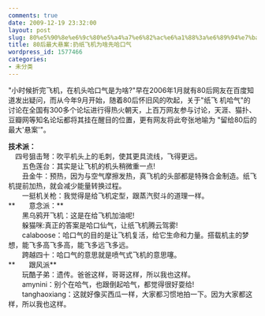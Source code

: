```yaml
---
comments: true
date: 2009-12-19 23:32:00
layout: post
slug: 80%e5%90%8e%e6%9c%80%e5%a4%a7%e6%82%ac%e6%a1%88%3a%e6%89%94%e7%ba%b8%e9%a3%9e%e6%9c%ba%e4%b8%ba%e5%95%a5%e5%85%88%e5%93%88%e5%8f%a3%e6%b0%94
title: 80后最大悬案:扔纸飞机为啥先哈口气
wordpress_id: 1577466
categories:
- 未分类
---
```


"小时候折完飞机，在机头哈口气是为啥?"早在2006年1月就有80后网友在百度知道发出疑问，而从今年9月开始，随着80后怀旧风的吹起，关于"纸飞 机哈气"的讨论在全国有300多个论坛进行得热火朝天，上百万网友参与讨论，天涯、猫扑、豆瓣网等知名论坛都将其挂在醒目的位置，更有网友将此夸张地喻为 "留给80后的最大'悬案'"。  
  
**技术派：**　  
　四号狙击弩：吹平机头上的毛刺，使其更具流线，飞得更远。  
　　五色莲台：其实是让飞机的机头稍微重一点!  
　　丑金牛：预热，因为与空气摩擦发热，真飞机的头部都是特殊合金制造。纸飞机提前加热，就会减少能量转换过程。  
　　一挺机关枪：我觉得是给飞机定型，跟蒸汽熨斗的道理一样。  
**　　意念派：**  
　　黑乌鸦开飞机：这是在给飞机加油呢!  
　　躲猫咪:真正的答案是哈口仙气，让纸飞机腾云驾雾!  
　　calaboose：哈口气的目的是让飞机复活，给它生命和力量。搭载机主的梦想，能飞多高飞多高，能飞多远飞多远。  
　　跨越四十：哈口气的意思就是喷气式飞机的意思噻。  
**　　跟风派**  
　　玩酷子弟：遗传。爸爸这样，哥哥这样，所以我也这样。  
　　amynini：别个在哈气，也跟倒起哈气，都觉得很好耍给!  
　　tanghaoxiang：这就好像买西瓜一样，大家都习惯地拍一下。因为大家都这样，所以我也这样。  

